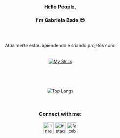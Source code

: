 <div align="center">

### Hello People,
### I'm Gabriela Bade 😎
<br>
<br>

Atualmente estou aprendendo e criando projetos com:
<br>
<br>
<br>
[![My Skills](https://skillicons.dev/icons?i=html,css,js)](https://skillicons.dev)
<!--
 <img src="https://img.shields.io/badge/HTML5-E34F26?style=for-the-badge&logo=html5&logoColor=white" alt="html-logo"/>

 <img src="https://img.shields.io/badge/CSS3-1572B6?style=for-the-badge&logo=css3&logoColor=white" alt="css-logo"/>

 <img src="https://img.shields.io/badge/JavaScript-F7DF1E?style=for-the-badge&logo=javascript&logoColor=black"> 
<br>
-->
<!--
[![Gabriela stats](https://github-readme-stats.vercel.app/api?username=gabrielabade)](https://github.com/anuraghazra/github-readme-stats)

![Anurag's GitHub stats](https://github-readme-stats.vercel.app/api?username=anuraghazra&show_icons=true)

![Anurag's GitHub stats](https://github-readme-stats.vercel.app/api?username=anuraghazra&show_icons=true&theme=radical) -->

<br>
<br>
<br>

[![Top Langs](https://github-readme-stats.vercel.app/api/top-langs/?username=gabrielabade&layout=compact)](https://github.com/anuraghazra/github-readme-stats)
<br>
<br>
<br>

### Connect with me:

<a href="https://www.linkedin.com/in/gabriela-bade/"> <img src="https://cdn-icons-png.flaticon.com/512/4494/4494497.png" alt="linkedin-logo" width="35px"></a>
<a href="https://www.instagram.com/incrivilhosa/"> <img src="https://cdn-icons-png.flaticon.com/512/4494/4494488.png" alt="instagram-logo" width="35px"></a>
<a href="https://www.facebook.com/GabrielaBaptistaBade/"> <img src="https://cdn-icons-png.flaticon.com/512/4494/4494475.png" alt="facebook-logo" width="35px"></a>


</div>

